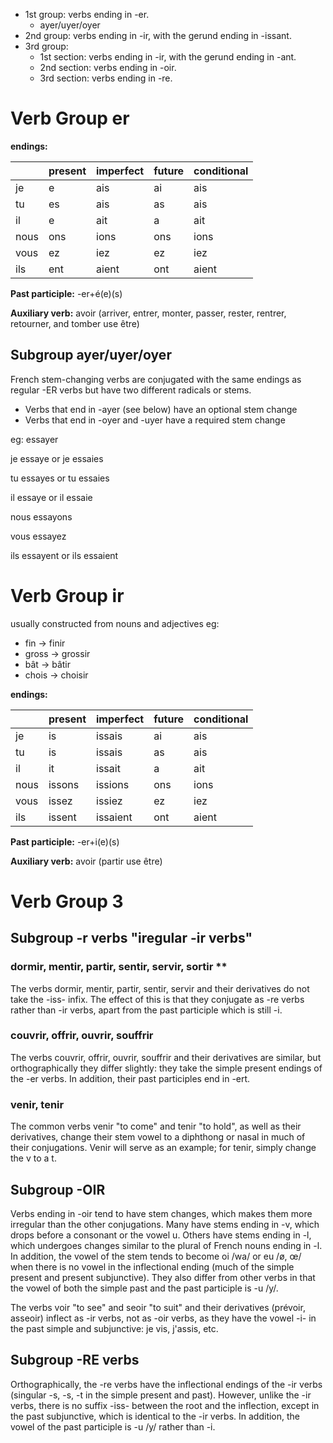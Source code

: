 * 1st group: verbs ending in -er.
  * ayer/uyer/oyer
* 2nd group: verbs ending in -ir, with the gerund ending in -issant.
* 3rd group:
  * 1st section: verbs ending in -ir, with the gerund ending in -ant.
  * 2nd section: verbs ending in -oir.
  * 3rd section: verbs ending in -re.

# Verb Group er
**endings:**

|    | present | imperfect | future | conditional | 
|----|---------|-----------|--------|-------------|
| je   | e     | ais       | ai     |  ais        |
| tu   | es    | ais       | as     |  ais |
| il   | e     | ait       | a      |  ait |
| nous | ons   | ions      | ons    |  ions |
| vous | ez    | iez       | ez     |  iez |
| ils  | ent   | aient     | ont    |  aient |

**Past participle:** -er+é(e)(s)

**Auxiliary verb:** avoir (arriver, entrer, monter, passer, rester, rentrer, retourner, and tomber use être)

## Subgroup ayer/uyer/oyer
French stem-changing verbs are conjugated with the same endings as regular -ER verbs but have two different radicals or stems.

* Verbs that end in -ayer (see below) have an optional stem change
* Verbs that end in -oyer and -uyer have a required stem change

eg: 
essayer

je essaye or je essaies 

tu essayes or tu essaies

il essaye or il essaie

nous essayons 

vous essayez

ils essayent or ils essaient

# Verb Group ir
usually constructed from nouns and adjectives eg:
* fin -> finir
* gross -> grossir
* bât -> bâtir
* chois -> choisir

**endings:**

|    | present | imperfect | future | conditional | 
|----|---------|-----------|--------|-------------|
| je   | is     | issais       | ai     |  ais    |
| tu   | is    | issais       | as     |  ais     |
| il   | it     | issait       | a      |  ait    |
| nous | issons   | issions      | ons    |  ions |
| vous | issez    | issiez       | ez     |  iez  |
| ils  | issent   | issaient     | ont    |  aient|

**Past participle:** -er+i(e)(s)

**Auxiliary verb:** avoir (partir use être)

# Verb Group 3
## Subgroup -r verbs "iregular -ir verbs"
### dormir, mentir, partir, sentir, servir, sortir **

The verbs dormir, mentir, partir, sentir, servir and their derivatives do not take the -iss- infix. The effect of this is that they conjugate as -re verbs rather than -ir verbs, apart from the past participle which is still -i. 
### couvrir, offrir, ouvrir, souffrir
The verbs couvrir, offrir, ouvrir, souffrir and their derivatives are similar, but orthographically they differ slightly: they take the simple present endings of the -er verbs. In addition, their past participles end in -ert.

### venir, tenir
The common verbs venir "to come" and tenir "to hold", as well as their derivatives, change their stem vowel to a diphthong or nasal in much of their conjugations. Venir will serve as an example; for tenir, simply change the v to a t.
## Subgroup -OIR

Verbs ending in -oir tend to have stem changes, which makes them more irregular than the other conjugations. Many have stems ending in -v, which drops before a consonant or the vowel u. Others have stems ending in -l, which undergoes changes similar to the plural of French nouns ending in -l. In addition, the vowel of the stem tends to become oi /wa/ or eu /ø, œ/ when there is no vowel in the inflectional ending (much of the simple present and present subjunctive). They also differ from other verbs in that the vowel of both the simple past and the past participle is -u /y/.

The verbs voir "to see" and seoir "to suit" and their derivatives (prévoir, asseoir) inflect as -ir verbs, not as -oir verbs, as they have the vowel -i- in the past simple and subjunctive: je vis, j'assis, etc.

## Subgroup -RE verbs

Orthographically, the -re verbs have the inflectional endings of the -ir verbs (singular -s, -s, -t in the simple present and past). However, unlike the -ir verbs, there is no suffix -iss- between the root and the inflection, except in the past subjunctive, which is identical to the -ir verbs. In addition, the vowel of the past participle is -u /y/ rather than -i.

